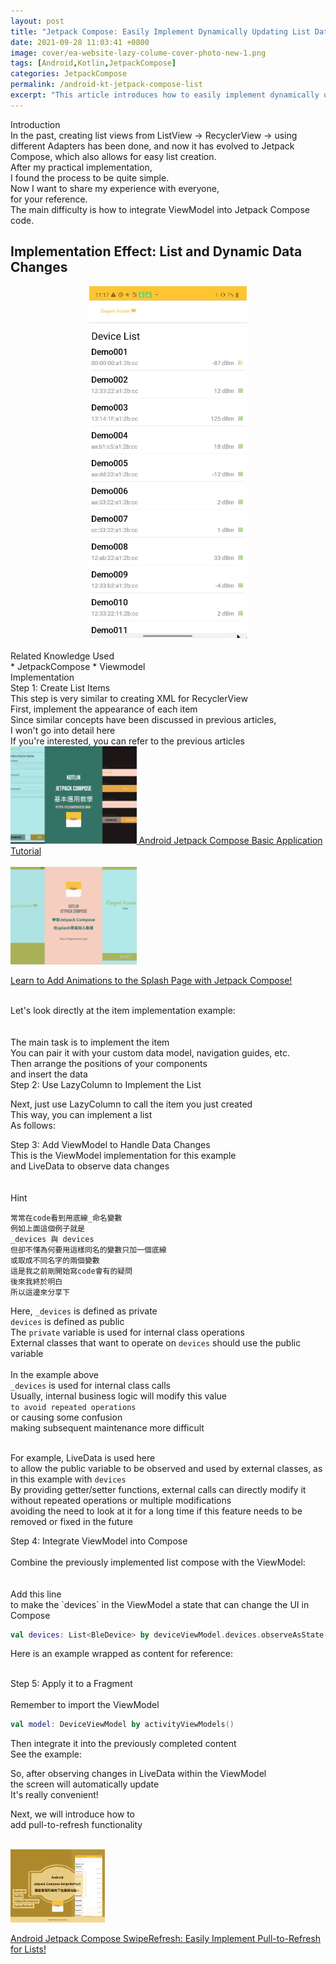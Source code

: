 ```yaml
---
layout: post
title: "Jetpack Compose: Easily Implement Dynamically Updating List Data with LazyColumn + ViewModel"
date: 2021-09-28 11:03:41 +0800
image: cover/ea-website-lazy-colume-cover-photo-new-1.png
tags: [Android,Kotlin,JetpackCompose]
categories: JetpackCompose
permalink: /android-kt-jetpack-compose-list
excerpt: "This article introduces how to easily implement dynamically updating list data using LazyColumn and ViewModel in Jetpack Compose."
---
```

<div class="c-border-main-title-2">Introduction</div>
In the past, creating list views from ListView -> RecyclerView -> using different Adapters has been done,
and now it has evolved to Jetpack Compose, which also allows for easy list creation.<br>
After my practical implementation,<br>
I found the process to be quite simple.<br>
Now I want to share my experience with everyone,<br>
for your reference.<br>
The main difficulty is how to integrate ViewModel into Jetpack Compose code.<br>

<h2>Implementation Effect: List and Dynamic Data Changes</h2>
<div align="center">
  <img src="/mov/jetpack/ea_list_app.gif" width="50%"/>
</div>

<br>

<div class="c-border-content-title-4">Related Knowledge Used</div>
* JetpackCompose
* Viewmodel


<div class="c-border-main-title-2">Implementation</div>
<div class="c-border-content-title-4">Step 1: Create List Items</div>
This step is very similar to creating XML for RecyclerView<br>
First, implement the appearance of each item<br>
Since similar concepts have been discussed in previous articles,<br>
I won't go into detail here<br>
If you're interested, you can refer to the previous articles<br>

<div align="start">
  <a href="{{site.baseurl}}/android-kt-jetpack-compose-base">
    <img src="/images/cover/ea-website-base-cover-photo-new-1.png" alt="Cover" width="40%" >
  </a>
  <a align="right" href="{{site.baseurl}}/android-kt-jetpack-compose-base/">Android Jetpack Compose Basic Application Tutorial</a><br><br>

  <a href="{{site.baseurl}}/2021/09/17/android-kt-jetpack-compose-splash">
    <img src="/images/cover/ea-website-splash-cover-photo-new-1.png" alt="Cover" width="40%" >
  </a>

  <a align="right" href="{{site.baseurl}}/2021/09/17/android-kt-jetpack-compose-splash/">Learn to Add Animations to the Splash Page with Jetpack Compose!</a><br>


</div>

<br>
Let's look directly at the item implementation example:<br>
<br>

<script src="https://gist.github.com/KuanChunChen/90340f7ddf11897d221d12b87bab4782.js"></script>
<br>
The main task is to implement the item <br>
You can pair it with your custom data model, navigation guides, etc.<br>
Then arrange the positions of your components<br>
and insert the data
<br>

<div class="c-border-content-title-4">Step 2: Use LazyColumn to Implement the List</div>

Next, just use LazyColumn to call the item you just created<br>
This way, you can implement a list<br>
As follows:
<script src="https://gist.github.com/KuanChunChen/691f335e74c0ba919d159065ce9d70de.js"></script>

<div class="c-border-content-title-4">Step 3: Add ViewModel to Handle Data Changes</div>
This is the ViewModel implementation for this example<br>
and LiveData to observe data changes<br>
<script src="https://gist.github.com/KuanChunChen/3fd3912e5202073418e05e8c5057fac3.js"></script>
<br>
<br>

<div class="c-border-content-title-1">Hint</div>

```
常常在code看到用底線_命名變數
例如上面這個例子就是
_devices 與 devices
但卻不懂為何要用這樣同名的變數只加一個底線
或取成不同名字的兩個變數
這是我之前剛開始寫code會有的疑問
後來我終於明白
所以這邊來分享下
```

Here, `_devices` is defined as private<br>
`devices` is defined as public<br>
The `private` variable is used for internal class operations<br>
External classes that want to operate on `devices` should use the public variable<br><br>
In the example above<br>
`_devices` is used for internal class calls<br>
Usually, internal business logic will modify this value<br>
`to avoid repeated operations`<br>
or causing some confusion<br>
making subsequent maintenance more difficult<br><br>

For example, LiveData is used here<br>
to allow the public variable to be observed and used by external classes, as in this example with `devices`<br>
By providing getter/setter functions, external calls can directly modify it<br>
without repeated operations or multiple modifications<br>
avoiding the need to look at it for a long time if this feature needs to be removed or fixed in the future<br>

<div class="c-border-content-title-4">Step 4: Integrate ViewModel into Compose</div>
<br>
Combine the previously implemented list compose with the ViewModel:<br>
<script src="https://gist.github.com/KuanChunChen/6bae5c6238ec34c9c01b35a5f1144259.js"></script>
<br>
<br>
Add this line<br>
to make the `devices` in the ViewModel a state that can change the UI in Compose<br>

```kotlin
val devices: List<BleDevice> by deviceViewModel.devices.observeAsState(listOf())
```

Here is an example wrapped as content for reference:<br>
<script src="https://gist.github.com/KuanChunChen/b544ff8031746459060be65333bb222b.js"></script><br>

<div class="c-border-content-title-4">Step 5: Apply it to a Fragment</div>

<br>
Remember to import the ViewModel<br>

```kotlin
val model: DeviceViewModel by activityViewModels()
```

Then integrate it into the previously completed content<br>
See the example:<br>

<script src="https://gist.github.com/KuanChunChen/93bf9336cded4dd003e6aa5f7b54d18b.js"></script>

So, after observing changes in LiveData within the ViewModel<br>
the screen will automatically update<br>
It's really convenient!<br>

Next, we will introduce how to<br>
add pull-to-refresh functionality<br><br>

<a href="{{site.baseurl}}/2021/10/28/android-kt-jetpack-compose-swiperefresh/">
  <img src="/images/cover/ea_swiperefresh_app-new-1.png" alt="Cover" width="30%" >
</a>

<a align="right" href="{{site.baseurl}}/android-kt-jetpack-compose-swiperefresh/">Android Jetpack Compose SwipeRefresh: Easily Implement Pull-to-Refresh for Lists!</a><br>
